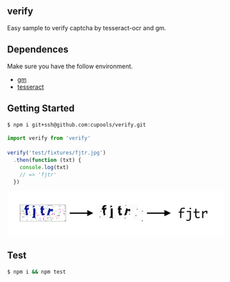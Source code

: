 ## verify

Easy sample to verify captcha by tesseract-ocr and gm.

## Dependences
Make sure you have the follow environment.

- [gm](https://github.com/aheckmann/gm#getting-started)
- [tesseract](https://github.com/desmondmorris/node-tesseract#installation)


## Getting Started

```bash
$ npm i git+ssh@github.com:cupools/verify.git
```

```js
import verify from 'verify'

verify('test/fixtures/fjtr.jpg')
  .then(function (txt) {
    console.log(txt)
    // => 'fjtr'
  })
```

![sample](docs/sample.png)

## Test

```bash
$ npm i && npm test
```
